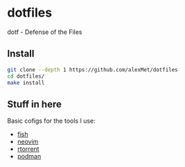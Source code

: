 # dotfiles
dotf - Defense of the Files

## Install

```bash
git clone --depth 1 https://github.com/alexMet/dotfiles
cd dotfiles/
make install
```

## Stuff in here

Basic cofigs for the tools I use:
- [fish](https://fishshell.com/)
- [neovim](https://neovim.io/)
- [rtorrent](https://rakshasa.github.io/rtorrent/)
- [podman](https://podman.io/)
